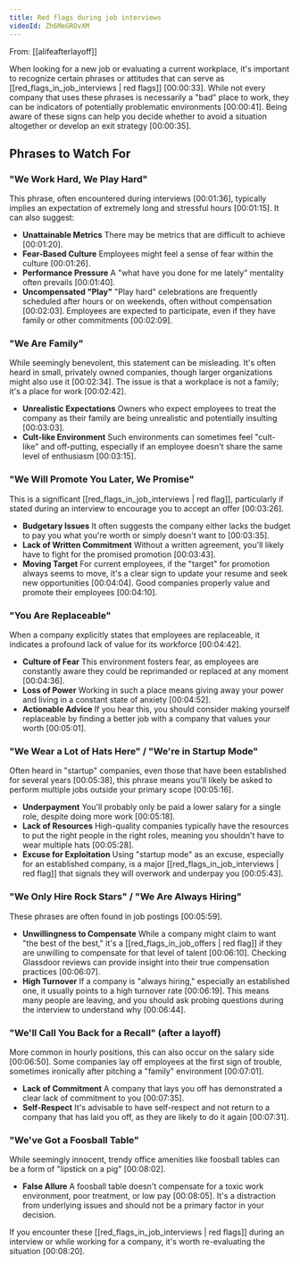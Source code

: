 ```yaml
---
title: Red flags during job interviews
videoId: Zh6MeGROvXM
---
```


From: [[alifeafterlayoff]] <br/> 

When looking for a new job or evaluating a current workplace, it's important to recognize certain phrases or attitudes that can serve as [[red_flags_in_job_interviews | red flags]] <a class="yt-timestamp" data-t="00:00:33">[00:00:33]</a>. While not every company that uses these phrases is necessarily a "bad" place to work, they can be indicators of potentially problematic environments <a class="yt-timestamp" data-t="00:00:41">[00:00:41]</a>. Being aware of these signs can help you decide whether to avoid a situation altogether or develop an exit strategy <a class="yt-timestamp" data-t="00:00:35">[00:00:35]</a>.

## Phrases to Watch For

### "We Work Hard, We Play Hard"
This phrase, often encountered during interviews <a class="yt-timestamp" data-t="00:01:36">[00:01:36]</a>, typically implies an expectation of extremely long and stressful hours <a class="yt-timestamp" data-t="00:01:15">[00:01:15]</a>. It can also suggest:
*   **Unattainable Metrics** There may be metrics that are difficult to achieve <a class="yt-timestamp" data-t="00:01:20">[00:01:20]</a>.
*   **Fear-Based Culture** Employees might feel a sense of fear within the culture <a class="yt-timestamp" data-t="00:01:26">[00:01:26]</a>.
*   **Performance Pressure** A "what have you done for me lately" mentality often prevails <a class="yt-timestamp" data-t="00:01:40">[00:01:40]</a>.
*   **Uncompensated "Play"** "Play hard" celebrations are frequently scheduled after hours or on weekends, often without compensation <a class="yt-timestamp" data-t="00:02:03">[00:02:03]</a>. Employees are expected to participate, even if they have family or other commitments <a class="yt-timestamp" data-t="00:02:09">[00:02:09]</a>.

### "We Are Family"
While seemingly benevolent, this statement can be misleading. It's often heard in small, privately owned companies, though larger organizations might also use it <a class="yt-timestamp" data-t="00:02:34">[00:02:34]</a>. The issue is that a workplace is not a family; it's a place for work <a class="yt-timestamp" data-t="00:02:42">[00:02:42]</a>.
*   **Unrealistic Expectations** Owners who expect employees to treat the company as their family are being unrealistic and potentially insulting <a class="yt-timestamp" data-t="00:03:03">[00:03:03]</a>.
*   **Cult-like Environment** Such environments can sometimes feel "cult-like" and off-putting, especially if an employee doesn't share the same level of enthusiasm <a class="yt-timestamp" data-t="00:03:15">[00:03:15]</a>.

### "We Will Promote You Later, We Promise"
This is a significant [[red_flags_in_job_interviews | red flag]], particularly if stated during an interview to encourage you to accept an offer <a class="yt-timestamp" data-t="00:03:26">[00:03:26]</a>.
*   **Budgetary Issues** It often suggests the company either lacks the budget to pay you what you're worth or simply doesn't want to <a class="yt-timestamp" data-t="00:03:35">[00:03:35]</a>.
*   **Lack of Written Commitment** Without a written agreement, you'll likely have to fight for the promised promotion <a class="yt-timestamp" data-t="00:03:43">[00:03:43]</a>.
*   **Moving Target** For current employees, if the "target" for promotion always seems to move, it's a clear sign to update your resume and seek new opportunities <a class="yt-timestamp" data-t="00:04:04">[00:04:04]</a>. Good companies properly value and promote their employees <a class="yt-timestamp" data-t="00:04:10">[00:04:10]</a>.

### "You Are Replaceable"
When a company explicitly states that employees are replaceable, it indicates a profound lack of value for its workforce <a class="yt-timestamp" data-t="00:04:42">[00:04:42]</a>.
*   **Culture of Fear** This environment fosters fear, as employees are constantly aware they could be reprimanded or replaced at any moment <a class="yt-timestamp" data-t="00:04:36">[00:04:36]</a>.
*   **Loss of Power** Working in such a place means giving away your power and living in a constant state of anxiety <a class="yt-timestamp" data-t="00:04:52">[00:04:52]</a>.
*   **Actionable Advice** If you hear this, you should consider making yourself replaceable by finding a better job with a company that values your worth <a class="yt-timestamp" data-t="00:05:01">[00:05:01]</a>.

### "We Wear a Lot of Hats Here" / "We're in Startup Mode"
Often heard in "startup" companies, even those that have been established for several years <a class="yt-timestamp" data-t="00:05:38">[00:05:38]</a>, this phrase means you'll likely be asked to perform multiple jobs outside your primary scope <a class="yt-timestamp" data-t="00:05:16">[00:05:16]</a>.
*   **Underpayment** You'll probably only be paid a lower salary for a single role, despite doing more work <a class="yt-timestamp" data-t="00:05:18">[00:05:18]</a>.
*   **Lack of Resources** High-quality companies typically have the resources to put the right people in the right roles, meaning you shouldn't have to wear multiple hats <a class="yt-timestamp" data-t="00:05:28">[00:05:28]</a>.
*   **Excuse for Exploitation** Using "startup mode" as an excuse, especially for an established company, is a major [[red_flags_in_job_interviews | red flag]] that signals they will overwork and underpay you <a class="yt-timestamp" data-t="00:05:43">[00:05:43]</a>.

### "We Only Hire Rock Stars" / "We Are Always Hiring"
These phrases are often found in job postings <a class="yt-timestamp" data-t="00:05:59">[00:05:59]</a>.
*   **Unwillingness to Compensate** While a company might claim to want "the best of the best," it's a [[red_flags_in_job_offers | red flag]] if they are unwilling to compensate for that level of talent <a class="yt-timestamp" data-t="00:06:10">[00:06:10]</a>. Checking Glassdoor reviews can provide insight into their true compensation practices <a class="yt-timestamp" data-t="00:06:07">[00:06:07]</a>.
*   **High Turnover** If a company is "always hiring," especially an established one, it usually points to a high turnover rate <a class="yt-timestamp" data-t="00:06:19">[00:06:19]</a>. This means many people are leaving, and you should ask probing questions during the interview to understand why <a class="yt-timestamp" data-t="00:06:44">[00:06:44]</a>.

### "We'll Call You Back for a Recall" (after a layoff)
More common in hourly positions, this can also occur on the salary side <a class="yt-timestamp" data-t="00:06:50">[00:06:50]</a>. Some companies lay off employees at the first sign of trouble, sometimes ironically after pitching a "family" environment <a class="yt-timestamp" data-t="00:07:01">[00:07:01]</a>.
*   **Lack of Commitment** A company that lays you off has demonstrated a clear lack of commitment to you <a class="yt-timestamp" data-t="00:07:35">[00:07:35]</a>.
*   **Self-Respect** It's advisable to have self-respect and not return to a company that has laid you off, as they are likely to do it again <a class="yt-timestamp" data-t="00:07:31">[00:07:31]</a>.

### "We've Got a Foosball Table"
While seemingly innocent, trendy office amenities like foosball tables can be a form of "lipstick on a pig" <a class="yt-timestamp" data-t="00:08:02">[00:08:02]</a>.
*   **False Allure** A foosball table doesn't compensate for a toxic work environment, poor treatment, or low pay <a class="yt-timestamp" data-t="00:08:05">[00:08:05]</a>. It's a distraction from underlying issues and should not be a primary factor in your decision.

If you encounter these [[red_flags_in_job_interviews | red flags]] during an interview or while working for a company, it's worth re-evaluating the situation <a class="yt-timestamp" data-t="00:08:20">[00:08:20]</a>.